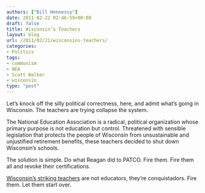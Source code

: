 ```yaml
---
authors: ["Bill Hennessy"]
date: 2011-02-22 02:46:59+00:00
draft: false
title: Wisconsin’s Teachers
layout: blog
url: /2011/02/21/wisconsins-teachers/
categories:
- Politics
tags:
- communism
- NEA
- Scott Walker
- wisconsin
type: "post"
---
```


Let’s knock off the silly political correctness, here, and admit what’s going in Wisconsin. The teachers are trying collapse the system.

 

The National Education Association is a radical, political organization whose primary purpose is not education but control. Threatened with sensible legislation that protects the people of Wisconsin from unsustainable and unjustified retirement benefits, these teachers decided to shut down Wisconsin’s schools.

 

The solution is simple. Do what Reagan did to PATCO. Fire them. Fire them all and revoke their certifications.

 

[Wisconsin’s striking teachers](https://gatewaypundit.rightnetwork.com/2011/02/nine-violent-protesters-arrested-in-madison-wisconsin/) are not educators, they’re conquistadors. Fire them. Let them start over. 
